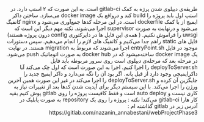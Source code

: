 <p dir="rtl">
طریقه‌ی دیپلوی شدن پرژه به کمک gitlab-ci است. به این صورت که ۲ استپ دارد.
در استپ اول باید پروژه را build کند و درواقع یک docker image می‌سازد. ساختن داکر ایمیج از با کمک dockerfile است.
در این مرحله کدها جمع‌آوری می‌شود و nginx کانفیگ می‌شود و درنهایت به صورت supervisor اجرا می‌شوند. نکته مهم دیگر این است که uwsgi را فراموش نکنیم. ( همه‌ی این فایل ها در دایرکتوری config درون پروژه هستند)
فایل های static راهم جدا می‌کنیم و کانفیگ های لازم را انجام می‌دهیم. سپس دستورات موجود در فایل entryPoint.sh اجرا می‌شوند که مربوط به migration هستند.
 در نهایت یک docker image ساخته‌میشود که در docker hub به صورت اتوماتیک push می‌شود.
 در مرحله بعد که مرحله‌ی دیپلوی است روی سرور مربوطه باید فایل deployToServer.sh را اجرا کنیم.
اجرا به این صورت است که اول چک می‌کند آیا داکرایمیجی وجود دارد از قبل یانه. اگر بود آن را نگه می‌دارد و داکر ایمیج جدید را جایگزین آن کرده و deployToServer.sh را اجرا می‌کند در غیر این صورت همین آخرین ورژن را اجرا می‌کند.
با این سیستم دیگر برای آپدیت شدن کدها بعد از تغییرات نیاز به کاری نیست و auto deploy است و فقط کافیست پروژه را روی gitlab پوش کنیم بقیه کار هارا gitlab-ci می‌کند!
نکته :‌ پروژه را روی یک repository به صورت پابلیک در آدرس زیر در gitlab گذاشته ام :
https://gitlab.com/nazanin_annabestani/webProjectPhase3
</p>